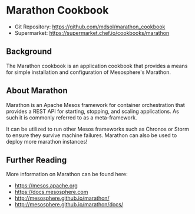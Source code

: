 # Marathon Cookbook

* Git Repository: https://github.com/mdsol/marathon_cookbook
* Supermarket: https://supermarket.chef.io/cookbooks/marathon

## Background

The Marathon cookbook is an application cookbook that provides a means for simple installation and configuration of Mesosphere's Marathon.

## About Marathon

Marathon is an Apache Mesos framework for container orchestration that provides a REST API for starting, stopping, and scaling applications. As such it is commonly referred to as a meta-framework.

It can be utilized to run other Mesos frameworks such as Chronos or Storm to ensure they survive machine failures. Marathon can also be used to deploy more marathon instances!

## Further Reading
More information on Marathon can be found here:

* https://mesos.apache.org
* https://docs.mesosphere.com
* http://mesosphere.github.io/marathon/
* http://mesosphere.github.io/marathon/docs/
